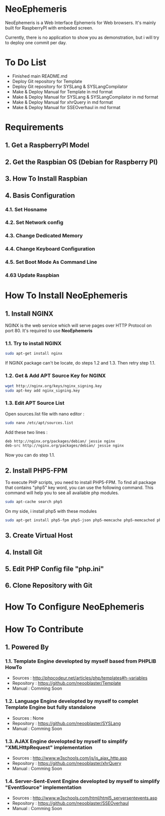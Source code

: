 # NeoEphemeris
NeoEphemeris is a Web Interface Ephemeris for Web browsers. It's mainly built for RaspberryPI with embeded screen.

Currently, there is no application to show you as demonstration, but i will try to deploy one commit per day.

# To Do List

* Finished main README.md
* Deploy Git repository for Template
* Deploy Git repository for SYSLang & SYSLangCompilator
* Make & Deploy Manual for Template in md format
* Make & Deploy Manual for SYSLang & SYSLangCompilator in md format
* Make & Deploy Manual for xhrQuery in md format
* Make & Deploy Manual for SSEOverhaul in md format

# Requirements

## 1. Get a RaspberryPI Model

## 2. Get the Raspbian OS (Debian for Raspberry PI)

## 3. How To Install Raspbian

## 4. Basis Configuration

### 4.1. Set Hosname

### 4.2. Set Network config

### 4.3. Change Dedicated Memory

### 4.4. Change Keyboard Configuration

### 4.5. Set Boot Mode As Command Line

### 4.63 Update Raspbian

# How To Install NeoEphemeris

## 1. Install NGINX

NGINX is the web service which will serve pages over HTTP Protocol on port 80.
It's required to use **NeoEphemeris**

### 1.1. Try to install NGINX

```bash
sudo apt-get install nginx
```

If NGINX package can't be locate, do steps 1.2 and 1.3.
Then retry step 1.1.

### 1.2. Get & Add APT Source Key for NGINX

```bash
wget http://nginx.org/keys/nginx_signing.key
sudo apt-key add nginx_signing.key
```

### 1.3. Edit APT Source List

Open sources.list file with nano editor :

```bash
sudo nano /etc/apt/sources.list
```

Add these two lines :

```bash
deb http://nginx.org/packages/debian/ jessie nginx
deb-src http://nginx.org/packages/debian/ jessie nginx
```

Now you can do step 1.1.

## 2. Install PHP5-FPM

To execute PHP scripts, you need to install PHP5-FPM.
To find all package that contains "php5" key word, you can use the following command.
This command will help you to see all available php modules.

```bash
sudo apt-cache search php5
```

On my side, i install php5 with these modules

```bash
sudo apt-get install php5-fpm php5-json php5-memcache php5-memcached php5-mysql php5-curl php5-ldap
```

## 3. Create Virtual Host

## 4. Install Git

## 5. Edit PHP Config file "php.ini"

## 6. Clone Repository with Git


# How To Configure NeoEphemeris


# How To Contribute 

## 1. Powered By 

### 1.1. Template Engine developted by myself based from PHPLIB HowTo

* Sources : http://phpcodeur.net/articles/php/templates#h-variables
* Repository : https://github.com/neooblaster/Template
* Manual : Comming Soon

### 1.2. Language Engine developted by myself to complet Template Engine but fully standalone

* Sources : None
* Repository : https://github.com/neooblaster/SYSLang
* Manual : Comming Soon

### 1.3. AJAX Engine developted by myself to simplify "XMLHttpRequest" implementation

* Sources : http://www.w3schools.com/js/js_ajax_http.asp
* Repository : https://github.com/neooblaster/xhrQuery
* Manual : Comming Soon

### 1.4. Server-Sent-Event Engine developted by myself to simplify "EventSource" implementation

* Sources : http://www.w3schools.com/html/html5_serversentevents.asp
* Repository : https://github.com/neooblaster/SSEOverhaul
* Manual : Comming Soon